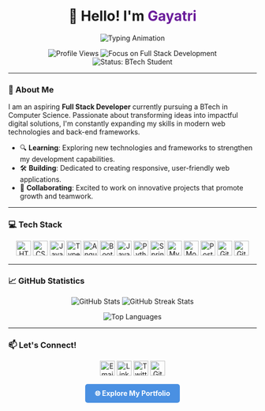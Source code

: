 <h1 align="center">👋 Hello! I'm <span style="color:#6A1B9A;">Gayatri</span></h1>

<p align="center">
  <img src="https://readme-typing-svg.herokuapp.com?font=Fira+Code&weight=600&size=28&pause=1000&color=6A1B9A&center=true&vCenter=true&width=650&height=70&lines=Full+Stack+Developer;Tech+Enthusiast;CSE+Student;Prompt+Engineer" alt="Typing Animation" />
</p>

<p align="center">
  <img src="https://komarev.com/ghpvc/?username=gayatripisya&label=Profile%20Views&color=6A1B9A&style=flat-square" alt="Profile Views">
  <img src="https://img.shields.io/badge/Focus-Full%20Stack%20Development-blueviolet?style=flat-square" alt="Focus on Full Stack Development">
  <img src="https://img.shields.io/badge/Status-BTech%20Student-orange?style=flat-square" alt="Status: BTech Student">
</p>

---

### 🌟 About Me
I am an aspiring **Full Stack Developer** currently pursuing a BTech in Computer Science. Passionate about transforming ideas into impactful digital solutions, I'm constantly expanding my skills in modern web technologies and back-end frameworks.

- 🔍 **Learning**: Exploring new technologies and frameworks to strengthen my development capabilities.
- 🛠️ **Building**: Dedicated to creating responsive, user-friendly web applications.
- 🌱 **Collaborating**: Excited to work on innovative projects that promote growth and teamwork.

---

### 💻 Tech Stack
<p align="center">
  <img src="https://img.shields.io/badge/HTML5-E34F26?style=flat-square&logo=html5&logoColor=white" alt="HTML5" height="30"/>
  <img src="https://img.shields.io/badge/CSS3-1572B6?style=flat-square&logo=css3&logoColor=white" alt="CSS3" height="30"/>
  <img src="https://img.shields.io/badge/JavaScript-F7DF1E?style=flat-square&logo=javascript&logoColor=black" alt="JavaScript" height="30"/>
  <img src="https://img.shields.io/badge/TypeScript-007ACC?style=flat-square&logo=typescript&logoColor=white" alt="TypeScript" height="30"/>
  <img src="https://img.shields.io/badge/Angular-DD0031?style=flat-square&logo=angular&logoColor=white" alt="Angular" height="30"/>
  <img src="https://img.shields.io/badge/Bootstrap-563D7C?style=flat-square&logo=bootstrap&logoColor=white" alt="Bootstrap" height="30"/>
  <img src="https://img.shields.io/badge/Java-007396?style=flat-square&logo=java&logoColor=white" alt="Java" height="30"/>
  <img src="https://img.shields.io/badge/Python-3776AB?style=flat-square&logo=python&logoColor=white" alt="Python" height="30"/>
  <img src="https://img.shields.io/badge/Spring%20Boot-6DB33F?style=flat-square&logo=spring&logoColor=white" alt="Spring Boot" height="30"/>
  <img src="https://img.shields.io/badge/MySQL-4479A1?style=flat-square&logo=mysql&logoColor=white" alt="MySQL" height="30"/>
  <img src="https://img.shields.io/badge/MongoDB-47A248?style=flat-square&logo=mongodb&logoColor=white" alt="MongoDB" height="30"/>
  <img src="https://img.shields.io/badge/Postman-FF6C37?style=flat-square&logo=postman&logoColor=white" alt="Postman" height="30"/>
  <img src="https://img.shields.io/badge/Git-F05032?style=flat-square&logo=git&logoColor=white" alt="Git" height="30"/>
  <img src="https://img.shields.io/badge/GitHub-181717?style=flat-square&logo=github&logoColor=white" alt="GitHub" height="30"/>
</p>

---

### 📈 GitHub Statistics
<div align="center">
  <img src="https://github-readme-stats.vercel.app/api?username=gayatripisya&show_icons=true&theme=radical&hide_border=true" alt="GitHub Stats" />
  <img src="https://github-readme-streak-stats.herokuapp.com/?user=gayatripisya&theme=radical&hide_border=true" alt="GitHub Streak Stats" />
</div>

<p align="center">
  <img src="https://github-readme-stats.vercel.app/api/top-langs/?username=gayatripisya&layout=compact&theme=radical&hide_border=true" alt="Top Languages" />
</p>

---

### 📫 Let's Connect!
<p align="center">
  <a href="mailto:gayatripisya@gmail.com"><img src="https://img.shields.io/badge/Gmail-D14836?style=flat-square&logo=gmail&logoColor=white" alt="Email" height="30" /></a>
  <a href="https://www.linkedin.com/in/gayatri-pisya/"><img src="https://img.shields.io/badge/LinkedIn-0A66C2?style=flat-square&logo=linkedin&logoColor=white" alt="LinkedIn" height="30" /></a>
  <a href="https://x.com/Gayatri_pisya"><img src="https://img.shields.io/badge/Twitter-1DA1F2?style=flat-square&logo=twitter&logoColor=white" alt="Twitter" height="30" /></a>
  <a href="https://github.com/gayatripisya"><img src="https://img.shields.io/badge/GitHub-181717?style=flat-square&logo=github&logoColor=white" alt="GitHub" height="30" /></a>
</p>

<p align="center">
  <a href="https://gayatripisya.vercel.app/" style="display: inline-block; background-color: #4A90E2; color: white; padding: 10px 20px; border-radius: 5px; text-decoration: none; font-weight: bold;">🌐 Explore My Portfolio</a>
</p>
